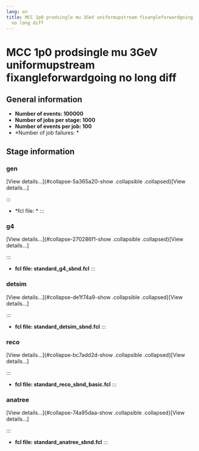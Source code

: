 ```yaml
---
lang: en
title: MCC 1p0 prodsingle mu 3GeV uniformupstream fixangleforwardgoing
  no long diff
---
```




MCC 1p0 prodsingle mu 3GeV uniformupstream fixangleforwardgoing no long diff
============================================================================================================================================================================



General information 
----------------------------------------------------------

-   **Number of events: 100000**
-   **Number of jobs per stage: 1000**
-   **Number of events per job: 100**
-   \*Number of job failures: \*



Stage information 
------------------------------------------------------



### gen 

[View details\...]{#collapse-5a365a20-show .collapsible
.collapsed}[View details\...]

::: 
-   \*fcl file: \*
:::



### g4 

[View details\...]{#collapse-270286f1-show .collapsible
.collapsed}[View details\...]

::: 
-   **fcl file: standard\_g4\_sbnd.fcl**
:::



### detsim 

[View details\...]{#collapse-de1f74a9-show .collapsible
.collapsed}[View details\...]

::: 
-   **fcl file: standard\_detsim\_sbnd.fcl**
:::



### reco 

[View details\...]{#collapse-bc7add2d-show .collapsible
.collapsed}[View details\...]

::: 
-   **fcl file: standard\_reco\_sbnd\_basic.fcl**
:::



### anatree 

[View details\...]{#collapse-74a95daa-show .collapsible
.collapsed}[View details\...]

::: 
-   **fcl file: standard\_anatree\_sbnd.fcl**
:::
